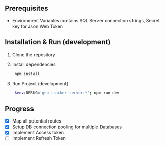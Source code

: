 ## Prerequisites

- Environment Variables contains SQL Server connection strings, Secret key for Json Web Token

## Installation & Run (development)

1. Clone the repository

2. Install dependencies

   ```sh
    npm install
   ```

3. Run Project (development)

   ```sh
    $env:DEBUG='geo-tracker-server:*'; npm run dev
   ```

  <!-- ROADMAP -->

## Progress

- [x] Map all potential routes
- [x] Setup DB connection pooling for multiple Databases
- [x] Implement Access token
- [ ] Implement Refresh Token

